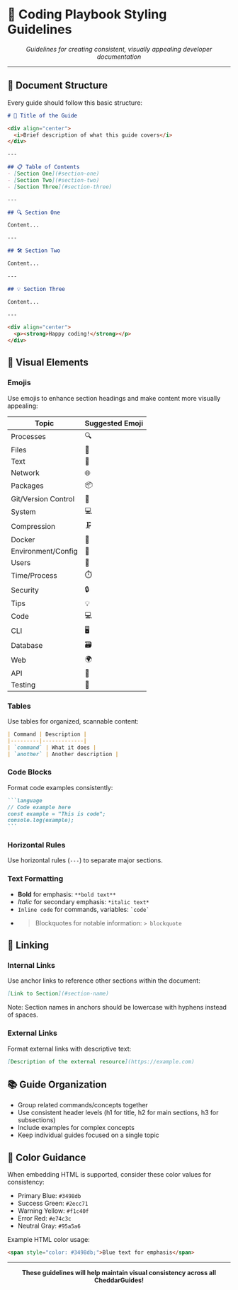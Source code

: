 # 🎨 Coding Playbook Styling Guidelines

<div align="center">
  <i>Guidelines for creating consistent, visually appealing developer documentation</i>
</div>

---

## 📝 Document Structure

Every guide should follow this basic structure:

```markdown
# 🚀 Title of the Guide

<div align="center">
  <i>Brief description of what this guide covers</i>
</div>

---

## 📋 Table of Contents
- [Section One](#section-one)
- [Section Two](#section-two)
- [Section Three](#section-three)

---

## 🔍 Section One

Content...

---

## 🛠️ Section Two

Content...

---

## 💡 Section Three

Content...

---

<div align="center">
  <p><strong>Happy coding!</strong></p>
</div>
```

## 🎯 Visual Elements

### Emojis

Use emojis to enhance section headings and make content more visually appealing:

| Topic | Suggested Emoji |
|-------|----------------|
| Processes | 🔍 |
| Files | 📁 |
| Text | 📝 |
| Network | 🌐 |
| Packages | 📦 |
| Git/Version Control | 🔄 |
| System | 💻 |
| Compression | 🗜️ |
| Docker | 🐳 |
| Environment/Config | 🔧 |
| Users | 👤 |
| Time/Process | ⏱️ |
| Security | 🔒 |
| Tips | 💡 |
| Code | 💻 |
| CLI | 🖥️ |
| Database | 🗃️ |
| Web | 🌍 |
| API | 🔌 |
| Testing | 🧪 |

### Tables

Use tables for organized, scannable content:

```markdown
| Command | Description |
|---------|-------------|
| `command` | What it does |
| `another` | Another description |
```

### Code Blocks

Format code examples consistently:

````markdown
```language
// Code example here
const example = "This is code";
console.log(example);
```
````

### Horizontal Rules

Use horizontal rules (`---`) to separate major sections.

### Text Formatting

- **Bold** for emphasis: `**bold text**`
- *Italic* for secondary emphasis: `*italic text*`
- `Inline code` for commands, variables: `` `code` ``
- > Blockquotes for notable information: `> blockquote`

## 🔗 Linking

### Internal Links

Use anchor links to reference other sections within the document:

```markdown
[Link to Section](#section-name)
```

Note: Section names in anchors should be lowercase with hyphens instead of spaces.

### External Links

Format external links with descriptive text:

```markdown
[Description of the external resource](https://example.com)
```

## 📚 Guide Organization

- Group related commands/concepts together
- Use consistent header levels (h1 for title, h2 for main sections, h3 for subsections)
- Include examples for complex concepts
- Keep individual guides focused on a single topic

## 🌈 Color Guidance

When embedding HTML is supported, consider these color values for consistency:

- Primary Blue: `#3498db`
- Success Green: `#2ecc71`
- Warning Yellow: `#f1c40f`
- Error Red: `#e74c3c`
- Neutral Gray: `#95a5a6`

Example HTML color usage:

```html
<span style="color: #3498db;">Blue text for emphasis</span>
```

---

<div align="center">
  <p><strong>These guidelines will help maintain visual consistency across all CheddarGuides!</strong></p>
</div> 